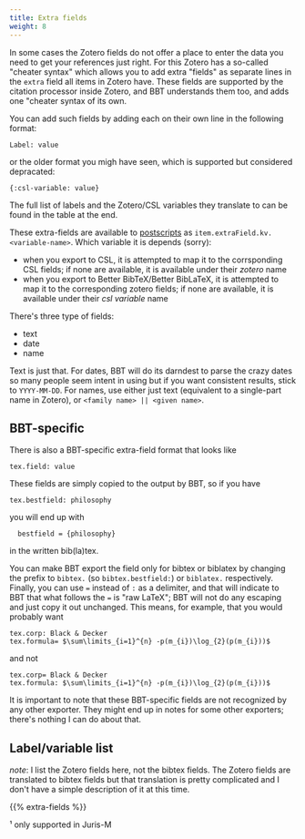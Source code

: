 ```yaml
---
title: Extra fields
weight: 8
---
```

In some cases the Zotero fields do not offer a place to enter the
data you need to get your references just right. For this Zotero
has a so-called "cheater syntax" which allows you to add extra
"fields" as separate lines in the `extra` field all items in Zotero
have. These fields are supported by the citation processor inside
Zotero, and BBT understands them too, and adds one "cheater syntax
of its own.

You can add such fields by adding each on their own line in the following format:

```
Label: value
```

or the older format you migh have seen, which is supported but considered depracated:

```
{:csl-variable: value}
```

The full list of labels and the Zotero/CSL variables they translate to can be found in the table at the end.

These extra-fields are available to [postscripts](scripting) as `item.extraField.kv.<variable-name>`. Which variable it is depends (sorry):

* when you export to CSL, it is attempted to map it to the corrsponding CSL fields; if none are available, it is available under their *zotero* name
* when you export to Better BibTeX/Better BibLaTeX, it is attempted to map it to the corresponding zotero fields; if none are available, it is available under their *csl variable* name

There's three type of fields:

* text
* date
* name

Text is just that. For dates, BBT will do its darndest to parse the crazy dates so many people seem intent in using but if you want consistent results, stick to `YYYY-MM-DD`. For names, use either just text (equivalent to a single-part name in Zotero), or `<family name> || <given name>`.

## BBT-specific

There is also a BBT-specific extra-field format that looks like

```
tex.field: value
```

These fields are simply copied to the output by BBT, so if you have

```
tex.bestfield: philosophy
```

you will end up with

```
  bestfield = {philosophy}
```

in the written bib(la)tex.

You can make BBT export the field only for bibtex or biblatex by changing the prefix to `bibtex.` (so `bibtex.bestfield:`) or `biblatex.` respectively. Finally, you can use `=` instead of `:` as a delimiter, and that will indicate to BBT that what follows the `=` is "raw LaTeX"; BBT will not do any escaping and just copy it out unchanged. This means, for example, that you would probably want

```
tex.corp: Black & Decker
tex.formula= $\sum\limits_{i=1}^{n} -p(m_{i})\log_{2}(p(m_{i}))$
```

and not

```
tex.corp= Black & Decker
tex.formula: $\sum\limits_{i=1}^{n} -p(m_{i})\log_{2}(p(m_{i}))$
```

It is important to note that these BBT-specific fields are not recognized by any other exporter. They might end up in notes for some other exporters; there's nothing I can do about that.

## Label/variable list

*note*: I list the Zotero fields here, not the bibtex fields. The Zotero fields are translated to bibtex fields but that translation is pretty complicated and I don't have a simple description of it at this time.

{{% extra-fields %}}

¹ only supported in Juris-M
